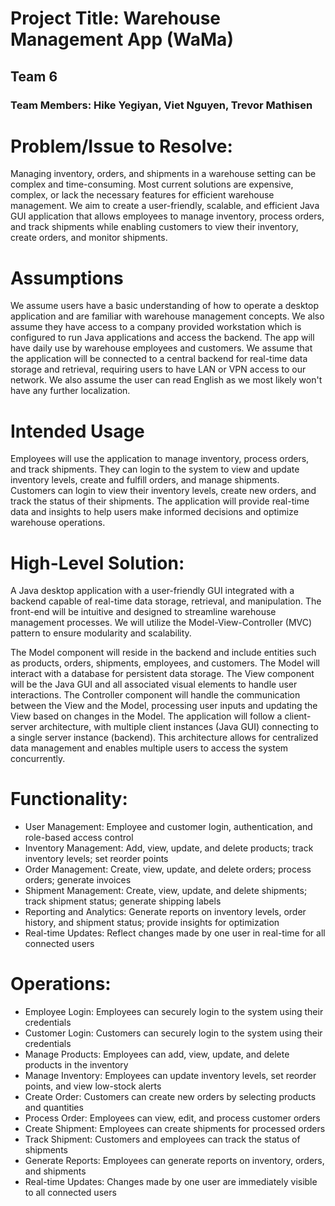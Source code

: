 # Project Title: Warehouse Management App (WaMa)
## Team 6
### Team Members: Hike Yegiyan, Viet Nguyen, Trevor Mathisen

# Problem/Issue to Resolve:
Managing inventory, orders, and shipments in a warehouse setting can be complex and time-consuming. Most current solutions are expensive, complex, or lack the necessary features for efficient warehouse management. We aim to create a user-friendly, scalable, and efficient Java GUI application that allows employees to manage inventory, process orders, and track shipments while enabling customers to view their inventory, create orders, and monitor shipments.

# Assumptions
We assume users have a basic understanding of how to operate a desktop application and are familiar with warehouse management concepts. We also assume they have access to a company provided workstation which is configured to run Java applications and access the backend. The app will have daily use by warehouse employees and customers. We assume that the application will be connected to a central backend for real-time data storage and retrieval, requiring users to have LAN or VPN access to our network. We also assume the user can read English as we most likely won't have any further localization.

# Intended Usage
Employees will use the application to manage inventory, process orders, and track shipments. They can login to the system to view and update inventory levels, create and fulfill orders, and manage shipments. Customers can login to view their inventory levels, create new orders, and track the status of their shipments. The application will provide real-time data and insights to help users make informed decisions and optimize warehouse operations.

# High-Level Solution:
A Java desktop application with a user-friendly GUI integrated with a backend capable of real-time data storage, retrieval, and manipulation. The front-end will be intuitive and designed to streamline warehouse management processes. We will utilize the Model-View-Controller (MVC) pattern to ensure modularity and scalability.

The Model component will reside in the backend and include entities such as products, orders, shipments, employees, and customers. The Model will interact with a database for persistent data storage. The View component will be the Java GUI and all associated visual elements to handle user interactions. The Controller component will handle the communication between the View and the Model, processing user inputs and updating the View based on changes in the Model. The application will follow a client-server architecture, with multiple client instances (Java GUI) connecting to a single server instance (backend). This architecture allows for centralized data management and enables multiple users to access the system concurrently.

# Functionality:
- User Management: Employee and customer login, authentication, and role-based access control
- Inventory Management: Add, view, update, and delete products; track inventory levels; set reorder points
- Order Management: Create, view, update, and delete orders; process orders; generate invoices
- Shipment Management: Create, view, update, and delete shipments; track shipment status; generate shipping labels
- Reporting and Analytics: Generate reports on inventory levels, order history, and shipment status; provide insights for optimization
- Real-time Updates: Reflect changes made by one user in real-time for all connected users

# Operations:
- Employee Login: Employees can securely login to the system using their credentials
- Customer Login: Customers can securely login to the system using their credentials
- Manage Products: Employees can add, view, update, and delete products in the inventory
- Manage Inventory: Employees can update inventory levels, set reorder points, and view low-stock alerts
- Create Order: Customers can create new orders by selecting products and quantities
- Process Order: Employees can view, edit, and process customer orders
- Create Shipment: Employees can create shipments for processed orders
- Track Shipment: Customers and employees can track the status of shipments
- Generate Reports: Employees can generate reports on inventory, orders, and shipments
- Real-time Updates: Changes made by one user are immediately visible to all connected users
